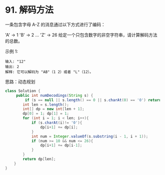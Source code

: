 # 91. 解码方法

一条包含字母 A-Z 的消息通过以下方式进行了编码：

'A' -> 1
'B' -> 2
...
'Z' -> 26
给定一个只包含数字的非空字符串，请计算解码方法的总数。

示例 1:
```
输入: "12"
输出: 2
解释: 它可以解码为 "AB"（1 2）或者 "L"（12）。
```

思路：动态规划

```java
class Solution {
     public int numDecodings(String s) {
         if (s == null || s.length() == 0 || s.charAt(0) == '0') return 0;
        int len = s.length();
        int[] dp = new int[len + 1];
        dp[0] = 1; dp[1] = 1;
        for (int i = 1; i < len; i++){
            if (s.charAt(i)!= '0'){
                dp[i+1] += dp[i];
            }
            int num = Integer.valueOf(s.substring(i - 1, i + 1));
            if (num >= 10 && num <= 26){
                dp[i+1] += dp[i-1];
            }
        }
        return dp[len];
    }
}
```